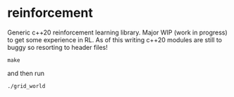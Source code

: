 # reinforcement
Generic c++20 reinforcement learning library.  Major WIP (work in progress) to get some experience in RL.  As of this writing c++20 modules are still
to buggy so resorting to header files!
```
make
```
and then run
```
./grid_world
```
